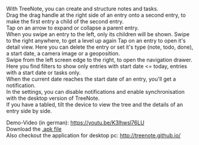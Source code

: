 With TreeNote, you can create and structure notes and tasks.<br>
Drag the drag handle at the right side of an entry onto a second entry, to make the first entry a child of the second entry. <br>
Tap on an arrow to expand or collapse a parent entry.<br>
When you swipe an entry to the left, only its children will be shown. Swipe to the right anywhere, to get a level up again
Tap on an entry to open it's detail view. Here you can delete the entry or set it's type (note, todo, done), a start date, a camera image or a geoposition.<br>
Swipe from the left screen edge to the right, to open the navigation drawer. Here you find filters to show only entries with start date <= today, entries with a start date or tasks only.<br>
When the current date reaches the start date of an entry, you'll get a notification.<br>
In the settings, you can disable notifications and enable synchronisation with the desktop version of TreeNote.<br>
If you have a tabled, tilt the device to view the tree and the details of an entry side by side.

Demo-Video (in german): https://youtu.be/K3lhwsl76LU<br>
Download the [.apk file](https://github.com/TreeNote/TreeNoteAndroid/releases/latest)<br>
Also checkout the application for desktop pc: http://treenote.github.io/
